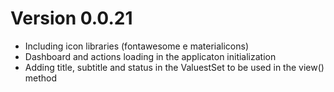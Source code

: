# Version 0.0.21

- Including icon libraries (fontawesome e materialicons)
- Dashboard and actions loading in the applicaton initialization
- Adding title, subtitle and status in the ValuestSet to be used in the view() method

